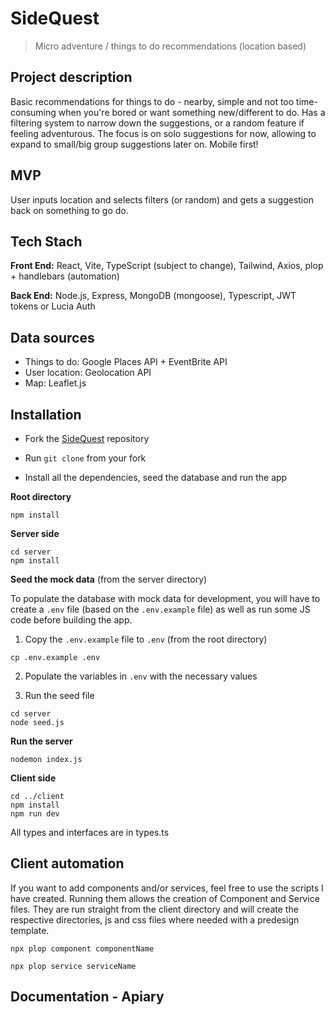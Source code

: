 # SideQuest
> Micro adventure / things to do recommendations (location based)

## Project description
Basic recommendations for things to do - nearby, simple and not too time-consuming when you're bored or want something new/different to do. Has a filtering system to narrow down the suggestions, or a random feature if feeling adventurous. The focus is on solo suggestions for now, allowing to expand to small/big group suggestions later on. Mobile first!

## MVP
User inputs location and selects filters (or random) and gets a suggestion back on something to go do.

## Tech Stach
**Front End:** React, Vite, TypeScript (subject to change), Tailwind, Axios, plop + handlebars (automation)

**Back End:** Node.js, Express, MongoDB (mongoose), Typescript, JWT tokens or Lucia Auth

## Data sources
- Things to do: Google Places API + EventBrite API
- User location: Geolocation API
- Map: Leaflet.js


## Installation
- Fork the [SideQuest](https://github.com/luanadefourny/sidequest) repository

- Run `git clone` from your fork

- Install all the dependencies, seed the database and run the app

**Root directory**

```
npm install
```
**Server side**
```
cd server
npm install
```
**Seed the mock data** (from the server directory)

To populate the database with mock data for development, you will have to create a `.env` file (based on the `.env.example` file) as well as run some JS code before building the app.

1. Copy the `.env.example` file to `.env` (from the root directory)
```
cp .env.example .env
```
2. Populate the variables in `.env` with the necessary values

3. Run the seed file
```
cd server
node seed.js
```

**Run the server**
```
nodemon index.js
```
**Client side**
```
cd ../client
npm install
npm run dev
```

All types and interfaces are in types.ts

## Client automation
If you want to add components and/or services, feel free to use the scripts I have created. Running them allows the creation of Component and Service files. They are run straight from the client directory and will create the respective directories, js and css files where needed with a predesign template.
```
npx plop component componentName
```
```
npx plop service serviceName
```

## Documentation - Apiary

